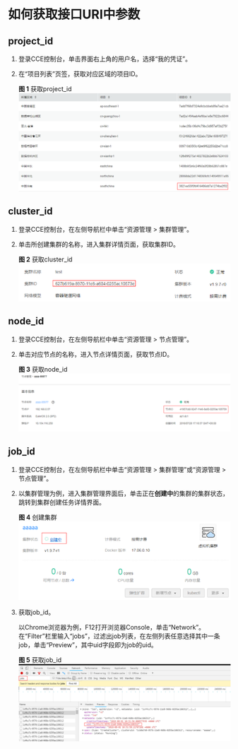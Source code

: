 # 如何获取接口URI中参数<a name="cce_02_0271"></a>

## project\_id<a name="section16020367542"></a>

1.  登录CCE控制台，单击界面右上角的用户名，选择“我的凭证”。
2.  在“项目列表”页签，获取对应区域的项目ID。

    **图 1**  获取project\_id<a name="fig1443910598174"></a>  
    ![](figures/获取project_id.png "获取project_id")


## cluster\_id<a name="section159011367564"></a>

1.  登录CCE控制台，在左侧导航栏中单击“资源管理 \> 集群管理”。
2.  单击所创建集群的名称，进入集群详情页面，获取集群ID。

    **图 2**  获取cluster\_id<a name="fig3188153914187"></a>  
    ![](figures/获取cluster_id.png "获取cluster_id")


## node\_id<a name="section38161013195615"></a>

1.  登录CCE控制台，在左侧导航栏中单击“资源管理 \> 节点管理”。
2.  单击对应节点的名称，进入节点详情页面，获取节点ID。

    **图 3**  获取node\_id<a name="fig975912216193"></a>  
    ![](figures/获取node_id.png "获取node_id")


## job\_id<a name="section36041618185611"></a>

1.  登录CCE控制台，在左侧导航栏中单击“资源管理 \> 集群管理”或“资源管理 \> 节点管理”。
2.  以集群管理为例，进入集群管理界面后，单击正在**创建中**的集群的集群状态，跳转到集群创建任务详情界面。

    **图 4**  创建集群<a name="fig1621272512015"></a>  
    ![](figures/创建集群.png "创建集群")

3.  获取job\_id。

    以Chrome浏览器为例，F12打开浏览器Console，单击“Network”。在“Filter”栏里输入“jobs”，过滤出job列表，在左侧列表任意选择其中一条job，单击“Preview”，其中uid字段即为job的uid。

    **图 5**  获取job\_id<a name="fig49321312222"></a>  
    ![](figures/获取job_id.png "获取job_id")


